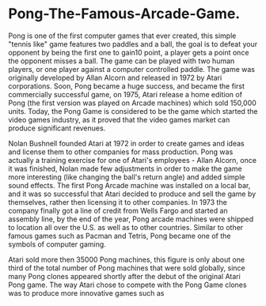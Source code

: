 # Pong-The-Famous-Arcade-Game.
Pong is one of the first computer games that ever created, this simple "tennis like" game features two paddles and a ball, the goal is to defeat your opponent by being the first one to gain10 point, a player gets a point once the opponent misses a ball. The game can be played with two human players, or one player against a computer controlled paddle. The game was originally developed by Allan Alcorn and released in 1972 by Atari corporations. Soon, Pong became a huge success, and became the first commercially successful game, on 1975, Atari release a home edition of Pong (the first version was played on Arcade machines) which sold 150,000 units. Today, the Pong Game is considered to be the game which started the video games industry, as it proved that the video games market can produce significant revenues.

Nolan Bushnell founded Atari at 1972 in order to create games and ideas and license them to other companies for mass production. Pong was actually a training exercise for one of Atari's employees - Allan Alcorn, once it was finished, Nolan made few adjustments in order to make the game more interesting (like changing the ball's return angle) and added simple sound effects. The first Pong Arcade machine was installed on a local bar, and it was so successful that Atari decided to produce and sell the game by themselves, rather then licensing it to other companies. In 1973 the company finally got a line of credit from Wells Fargo and started an assembly line, by the end of the year, Pong arcade machines were shipped to location all over the U.S. as well as to other countries.
Similar to other famous games such as Pacman and Tetris, Pong became one of the symbols of computer gaming.

Atari sold more then 35000 Pong machines, this figure is only about one third of the total number of Pong machines that were sold globally, since many Pong clones appeared shortly after the debut of the original Atari Pong game. The way Atari chose to compete with the Pong Game clones was to produce more innovative games such as 
